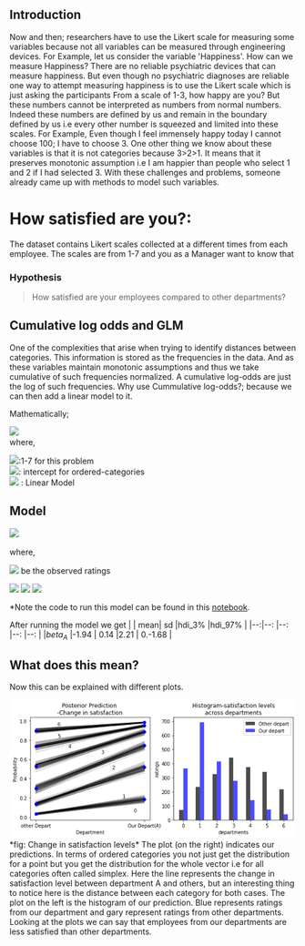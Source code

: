 ## Introduction
Now and then; researchers have to use the Likert scale for measuring some variables because not all variables can be measured through engineering devices. For Example, let us consider the variable 'Happiness'. How can we measure Happiness? There are no reliable psychiatric devices that can measure happiness. But even though no psychiatric diagnoses are reliable one way to attempt measuring happiness is to use the Likert scale which is just asking the participants From a scale of 1-3, how happy are you? But these numbers cannot be interpreted as numbers from normal numbers. Indeed these numbers are defined by us and remain in the boundary defined by us i.e every other number is squeezed and limited into these scales. For Example, Even though I feel immensely happy today I cannot choose 100; I have to choose 3. 
One other thing we know about these variables is that it is not categories because 3>2>1. It means that it preserves monotonic assumption i.e I am happier than people who select 1 and 2 if I had selected 3. With these challenges and problems, someone already came up with methods to model such variables.

# How satisfied are you?:
The dataset contains Likert scales collected at a different times from each employee. The scales are from 1-7 and you as a Manager want to know that
### Hypothesis
>How satisfied are your employees compared to other departments?

## Cumulative log odds and GLM
One of the complexities that arise when trying to identify distances between categories. This information is stored as the frequencies in the data. And as these variables maintain monotonic assumptions and thus we take cumulative of such frequencies normalized. A cumulative log-odds are just the log of such frequencies. Why use Cummulative log-odds?; because we can then add a linear model to it.

Mathematically;

<img src ="https://render.githubusercontent.com/render/math?math=\log(\frac{Pr(y_{i}<k)}{1-Pr(y_{i}<k})=\alpha_{k}-\phi_{i}"><br>
where,

<img src ="https://render.githubusercontent.com/render/math?math=k">:1-7 for this problem<br>
<img src ="https://render.githubusercontent.com/render/math?math=\alpha">: intercept for ordered-categories<br>
<img src ="https://render.githubusercontent.com/render/math?math=\phi">  : Linear Model

## Model

<img src ="https://render.githubusercontent.com/render/math?math=R_{i} \sim ordered-logit(\phi_{i},k)">


where,

<img src ="https://render.githubusercontent.com/render/math?math=R_{i}"> be the observed ratings

<img src ="https://render.githubusercontent.com/render/math?math=\phi_{i}=\beta_{A} * Department_{A}">

<img src ="https://render.githubusercontent.com/render/math?math=\beta_{A}=Normal(0,1)">


<img src ="https://render.githubusercontent.com/render/math?math=k\sim Normal(0,1.5)">


*Note the code to run this model can be found in this [notebook](https://github.com/roesta07/Modeling-Likert-Scale/blob/main/Likert_scale_notebook.ipynb).

After running the model we get
|  | mean|   sd  |hdi_3%     |hdi_97% |
|--:|--: |--:	 |--:        |--:     |
|$beta_{A}$   |-1.94    | 0.14   |2.21      | 0.-1.68  |

## What does this mean?
Now this can be explained with different plots.
<div><img src="fig//result.png" width="820"  class="inline"> </div>
*fig: Change in satisfaction levels*
The plot (on the right) indicates our predictions. In terms of ordered categories you not just get the distribution for a point but you get the distribution for the whole vector i.e for all categories often called simplex. Here the line represents the change in satisfaction level between department A and others, but an interesting thing to notice here is the distance between each category for both cases. The plot on the left is the histogram of our prediction. Blue represents ratings from our department and gary represent ratings from other departments. Looking at the plots we can say that employees from our departments are less satisfied than other departments.

